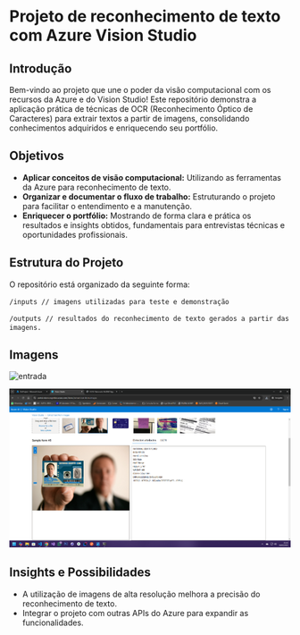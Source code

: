 # Projeto de reconhecimento de texto com Azure Vision Studio

## Introdução
Bem-vindo ao projeto que une o poder da visão computacional com os recursos da Azure e do Vision Studio! Este repositório demonstra a aplicação prática de técnicas de OCR (Reconhecimento Óptico de Caracteres) para extrair textos a partir de imagens, consolidando conhecimentos adquiridos e enriquecendo seu portfólio.

## Objetivos
- **Aplicar conceitos de visão computacional:** Utilizando as ferramentas da Azure para reconhecimento de texto.
- **Organizar e documentar o fluxo de trabalho:** Estruturando o projeto para facilitar o entendimento e a manutenção.
- **Enriquecer o portfólio:** Mostrando de forma clara e prática os resultados e insights obtidos, fundamentais para entrevistas técnicas e oportunidades profissionais.

## Estrutura do Projeto
O repositório está organizado da seguinte forma:
 ```
 /inputs // imagens utilizadas para teste e demonstração
 ```
 ```
 /outputs // resultados do reconhecimento de texto gerados a partir das imagens.
 ```

## Imagens
![entrada](/inputs/OCR5-NationalId-4b306816.jpg)

![entrada](/output/Captura%20de%20tela.png)

## Insights e Possibilidades
- A utilização de imagens de alta resolução melhora a precisão do reconhecimento de texto.
- Integrar o projeto com outras APIs do Azure para expandir as funcionalidades.